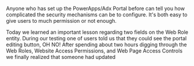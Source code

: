 Anyone who has set up the PowerApps/Adx Portal before can tell you how complicated the security mechanisms can be to configure.  It's both easy to give users to much permission or not enough.  

Today we learned an important lesson regarding two fields on the Web Role entity.  During our testing one of users told us that they could see the portal editing button, OH NO!  After spending about two hours digging through the Web Roles, Website Access Permissions, and Web Page Access Controls we finally realized that someone had updated



<!--stackedit_data:
eyJoaXN0b3J5IjpbLTEyMTQ0MDgzNTAsNzEyMDcwNDI1XX0=
-->
